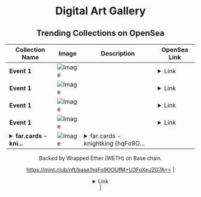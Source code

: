 <div align="center">

# Digital Art Gallery

## Trending Collections on OpenSea

| Collection Name                       | Image                                                                                     | Description                       | OpenSea Link                                                                                          |
|---------------------------------------|-------------------------------------------------------------------------------------------|-----------------------------------|--------------------------------------------------------------------------------------------------------|
| **Event 1** | ![Image](https://i.seadn.io/s/raw/files/9e738939485c3814870a68341a8049b7.jpg?w=500&auto=format?w=200&auto=format) |  | <details><summary>Link</summary>[Event 1](https://opensea.io/collection/event-1-16980)</details> |
| **Event 1** | ![Image](https://i.seadn.io/s/raw/files/9e738939485c3814870a68341a8049b7.jpg?w=500&auto=format?w=200&auto=format) |  | <details><summary>Link</summary>[Event 1](https://opensea.io/collection/event-1-16979)</details> |
| **Event 1** | ![Image](https://i.seadn.io/s/raw/files/9e738939485c3814870a68341a8049b7.jpg?w=500&auto=format?w=200&auto=format) |  | <details><summary>Link</summary>[Event 1](https://opensea.io/collection/event-1-16978)</details> |
| **Event 1** | ![Image](https://i.seadn.io/s/raw/files/9e738939485c3814870a68341a8049b7.jpg?w=500&auto=format?w=200&auto=format) |  | <details><summary>Link</summary>[Event 1](https://opensea.io/collection/event-1-16977)</details> |
| **<details><summary>far.cards - kni...</summary>far.cards - knightking</details>** | ![Image](https://i.seadn.io/s/raw/files/76fa5c739d0fee372ff75449352a2d8c.png?w=500&auto=format?w=200&auto=format) | <details><summary>far.cards - knightking (hqFo9O...</summary>far.cards - knightking (hqFo9OOUfM+U3FoXpJZG7A==) is a Bonding Curved ERC-1155 token created on mint.club.

Backed by Wrapped Ether (WETH) on Base chain.

https://mint.club/nft/base/hqFo9OOUfM+U3FoXpJZG7A==</details> | <details><summary>Link</summary>[far.cards - knightking](https://opensea.io/collection/far-cards-knightking)</details> |

</div>
